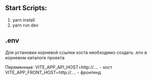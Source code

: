 ## Start Scripts:
1. yarn install
2. yarn run dev

## .env
Для установки корневой ссылки хоста необходимо создать .env в корневом каталоге проекта

Переменные:
VITE_APP_API_HOST=http://.... - хост
VITE_APP_FRONT_HOST=http://.... - фронтенд